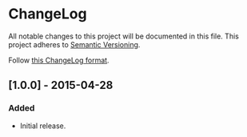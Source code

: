 # ChangeLog

All notable changes to this project will be documented in this file.
This project adheres to [Semantic Versioning](http://semver.org/).

Follow [this ChangeLog format](http://keepachangelog.com/).

## [1.0.0] - 2015-04-28
### Added
- Initial release.
